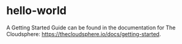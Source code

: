 # hello-world

A Getting Started Guide can be found in the documentation for The Cloudsphere:
https://thecloudsphere.io/docs/getting-started.
